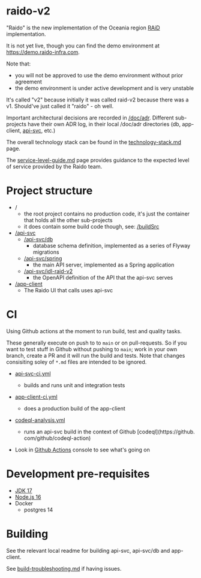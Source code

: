# raido-v2

"Raido" is the new implementation of the Oceania region 
[RAiD](https://raid.org.au) implementation.

It is not yet live, though you can find the demo environment at 
https://demo.raido-infra.com.  

Note that:
* you will not be approved to use the demo environment without prior agreement
* the demo environment is under active development and is very unstable 

It's called "v2" because initially it was called raid-v2 because there was a
v1. Should've just called it "raido" - oh well.

Important architectural decisions are recorded in [/doc/adr](./doc/adr).
Different sub-projects have their own ADR log, in their local /doc/adr
directories (db, app-client, [api-svc](/api-svc/doc/adr), etc.)

The overall technology stack can be found in the
[technology-stack.md](/doc/technology-stack.md) page.

The [service-level-guide.md](/doc/service-level-guide.md) page provides guidance
to the expected level of service provided by the Raido team.


# Project structure

* /
  * the root project contains no production code, it's just the container that
  holds all the other sub-projects
  * it does contain some build code though, 
  see: [/buildSrc](./buildSrc)
* [/api-svc](/api-svc)
  * [/api-svc/db](/api-svc/db)
    * database schema definition, implemented as a series of Flyway migrations
  * [/api-svc/spring](/api-svc/spring) 
    * the main API server, implemented as a Spring application
  * [/api-svc/idl-raid-v2](./api-svc/idl-raid-v2/src/raid-openapi-3.0.yaml)
    * the OpenAPI definition of the API that the api-svc serves
* [/app-client](/app-client)
  * The Raido UI that calls uses api-svc 


# CI

Using Github actions at the moment to run build, test and quality tasks.

These generally execute on push to to `main` or on pull-requests.
So if you want to test stuff in Github without pushing to `main`;
  work in your own branch, create a PR and it will run the build and tests.
Note that changes consisiting soley of `*.md` files are intended to be ignored.

* [api-svc-ci.yml](.github/workflows/api-svc-ci.yml)
  * builds and runs unit and integration tests
* [app-client-ci.yml](.github/workflows/app-client-ci.yml)
  * does a production build of the app-client
* [codeql-analysis.yml](.github/workflows/codeql-analysis.yml)
  * runs an api-svc build in the context of Github 
  [codeql](https://github. com/github/codeql-action)

* Look in [Github Actions](https://github.com/au-research/raido-v2/actions)
  console to see what's going on


# Development pre-requisites

* [JDK 17](./doc/adr/2022-07-21_jdk-platform.md)
* [Node.js 16](./doc/adr/2022-07-21_nodejs-platform.md)
* Docker
  * postgres 14 
  

# Building
See the relevant local readme for building api-svc, api-svc/db and app-client.

See [build-troubleshooting.md](/doc/build-troubleshooting.md) if
having issues.


